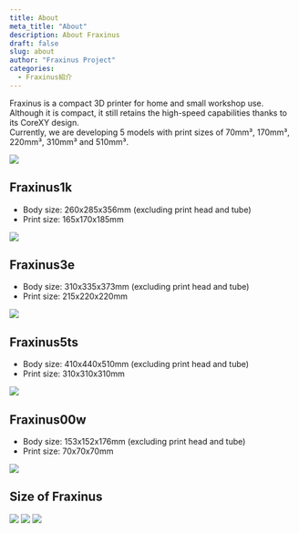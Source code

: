 ```yaml
---
title: About
meta_title: "About"
description: About Fraxinus
draft: false
slug: about
author: "Fraxinus Project"
categories:
  - Fraxinus紹介
---
```


Fraxinus is a compact 3D printer for home and small workshop use.  
Although it is compact, it still retains the high-speed capabilities thanks to its CoreXY design.  
Currently, we are developing 5 models with print sizes of 70mm³, 170mm³, 220mm³, 310mm³ and 510mm³.

![](/images/Fraxinus-1.jpg)

## Fraxinus1k

* Body size: 260x285x356mm (excluding print head and tube)
* Print size: 165x170x185mm

![](/images/Fraxinus1k.jpg)

## Fraxinus3e

* Body size: 310x335x373mm (excluding print head and tube)
* Print size: 215x220x220mm

![](/images/Fraxinus3e.jpg)

## Fraxinus5ts

* Body size: 410x440x510mm (excluding print head and tube)
* Print size: 310x310x310mm

![](/images/Fraxinus5ts.jpg)

## Fraxinus00w

* Body size: 153x152x176mm (excluding print head and tube)
* Print size: 70x70x70mm

![](/images/Fraxinus00w.jpg)

## Size of Fraxinus

![](/images/Fraxinus-2.jpg)
![](/images/Fraxinus-3.jpg)
![](/images/Fraxinus-4.jpg)
